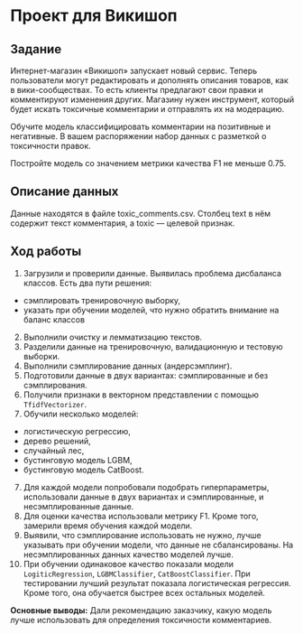 # Проект для Викишоп

## Задание
Интернет-магазин «Викишоп» запускает новый сервис. Теперь пользователи могут редактировать и дополнять описания товаров, как в вики-сообществах. То есть клиенты предлагают свои правки и комментируют изменения других. Магазину нужен инструмент, который будет искать токсичные комментарии и отправлять их на модерацию.

Обучите модель классифицировать комментарии на позитивные и негативные. В вашем распоряжении набор данных с разметкой о токсичности правок.

Постройте модель со значением метрики качества F1 не меньше 0.75.

## Описание данных
Данные находятся в файле toxic_comments.csv. Столбец text в нём содержит текст комментария, а toxic — целевой признак.

## Ход работы
1. Загрузили и проверили данные. Выявилась проблема дисбаланса классов. Есть два пути решения:
- сэмплировать тренировочную выборку,
- указать при обучении моделей, что нужно обратить внимание на баланс классов
2. Выполнили очистку и лемматизацию текстов.
3. Разделили данные на тренировочную, валидационную и тестовую выборки.
4. Выполнили сэмплирование данных (андерсэмплинг).
5. Подготовили данные в двух вариантах: сэмплированные и без сэмплирования.
6. Получили признаки в векторном представлении с помощью `TfidfVectorizer`.
6. Обучили несколько моделей:
- логистическую регрессию,
- дерево решений,
- случайный лес,
- бустинговую модель LGBM,
- бустинговую модель CatBoost.
7. Для каждой модели попробовали подобрать гиперпараметры, использовали данные в двух вариантах и сэмплированные, и несэмплированные данные.
8. Для оценки качества использовали метрику F1. Кроме того, замерили время обучения каждой модели.
9. Выявили, что сэмплирование использовать не нужно, лучше указывать при обучении модели, что данные не сбалансированы. На несэмплированных данных качество моделей лучше.
10. При обучении одинаковое качество показали модели `LogiticRegression`, `LGBMClassifier`, `CatBoostClassifier`. При тестировании лучший результат показала логистическая регрессия. Кроме того, она обучается быстрее всех остальных моделей.

**Основные выводы:** Дали рекомендацию заказчику, какую модель лучше использовать для определения токсичности комментариев.